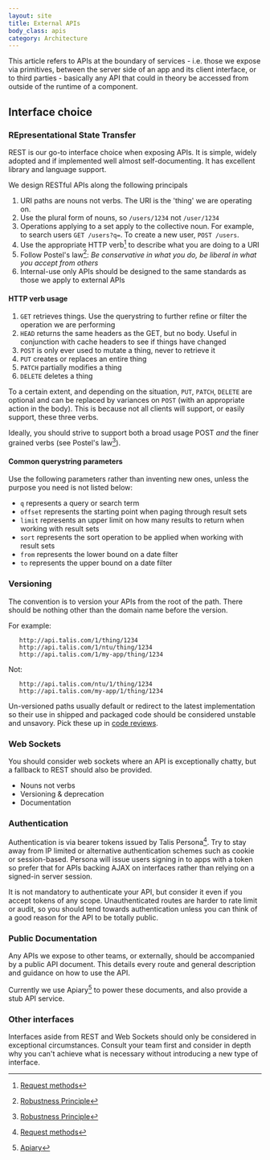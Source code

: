 ```yaml
---
layout: site
title: External APIs
body_class: apis
category: Architecture
---
```



This article refers to APIs at the boundary of services - i.e. those we expose via primitives, between the server side
of an app and its client interface, or to third parties - basically any API that could in theory be accessed from
outside of the runtime of a component.

## Interface choice

### REpresentational State Transfer

REST is our go-to interface choice when exposing APIs. It is simple, widely adopted and if implemented well almost
self-documenting. It has excellent library and language support.

We design RESTful APIs along the following principals

1. URI paths are nouns not verbs. The URI is the 'thing' we are operating on.
1. Use the plural form of nouns, so `/users/1234` not `/user/1234`
1. Operations applying to a set apply to the collective noun. For example, to search users `GET /users?q=`.
To create a new user, `POST /users`.
1. Use the appropriate HTTP verb[^1] to describe what you are doing to a URI
1. Follow Postel's law[^2]: *Be conservative in what you do, be liberal in what you accept from others*
1. Internal-use only APIs should be designed to the same standards as those we apply to external APIs

#### HTTP verb usage

1. `GET` retrieves things. Use the querystring to further refine or filter the operation we are performing
1. `HEAD` returns the same headers as the GET, but no body. Useful in conjunction with cache headers to see if things
have changed
1. `POST` is only ever used to mutate a thing, never to retrieve it
1. `PUT` creates or replaces an entire thing
1. `PATCH` partially modifies a thing
1. `DELETE` deletes a thing

To a certain extent, and depending on the situation, `PUT`, `PATCH`, `DELETE` are optional and can be replaced by
variances on `POST` (with an appropriate action in the body). This is because not all clients will support, or easily
support, these three verbs.

Ideally, you should strive to support both a broad usage POST *and* the finer grained verbs (see Postel's law[^2]).

#### Common querystring parameters

Use the following parameters rather than inventing new ones, unless the purpose you need is not listed below:

* `q` represents a query or search term
* `offset` represents the starting point when paging through result sets
* `limit` represents an upper limit on how many results to return when working with result sets
* `sort` represents the sort operation to be applied when working with result sets
* `from` represents the lower bound on a date filter
* `to` represents the upper bound on a date filter

### Versioning

The convention is to version your APIs from the root of the path. There should be nothing other than the domain name
before the version.

For example:

```
   http://api.talis.com/1/thing/1234
   http://api.talis.com/1/ntu/thing/1234
   http://api.talis.com/1/my-app/thing/1234
```

Not:

```
   http://api.talis.com/ntu/1/thing/1234
   http://api.talis.com/my-app/1/thing/1234
```

Un-versioned paths usually default or redirect to the latest implementation so their use in shipped and packaged code
should be considered unstable and unsavory. Pick these up in [code reviews](code-reviews.html).

### Web Sockets

You should consider web sockets where an API is exceptionally chatty, but a fallback to REST should also be provided.
* Nouns not verbs
* Versioning & deprecation
* Documentation

### Authentication

Authentication is via bearer tokens issued by Talis Persona[^1]. Try to stay away from IP limited or alternative
authentication schemes such as cookie or session-based. Persona will issue users signing in to apps with a token so
prefer that for APIs backing AJAX on interfaces rather than relying on a signed-in server session.

It is not mandatory to authenticate your API, but consider it even if you accept tokens of any scope. Unauthenticated
routes are harder to rate limit or audit, so you should tend towards authentication unless you can think of a good
reason for the API to be totally public.

### Public Documentation

Any APIs we expose to other teams, or externally, should be accompanied by a public API document. This details every
route and general description and guidance on how to use the API.

Currently we use Apiary[^3] to power these documents, and also provide a stub API service.

### Other interfaces

Interfaces aside from REST and Web Sockets should only be considered in exceptional circumstances. Consult your team
first and consider in depth why you can't achieve what is necessary without introducing a new type of interface.



[^1]: [Request methods](http://en.wikipedia.org/wiki/Hypertext_Transfer_Protocol#Request_methods)
[^2]: [Robustness Principle](http://en.wikipedia.org/wiki/Robustness_principle)
[^3]: [Apiary](https://apiary.io/)
[^4]: [Talis Persona](https://users.talis.com)